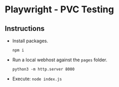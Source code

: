 # Playwright - PVC Testing

## Instructions
- Install packages.

  `npm i`
  
- Run a local webhost against the `pages` folder.

  `python3 -m http.server 8000`
  
- Execute: `node index.js`
